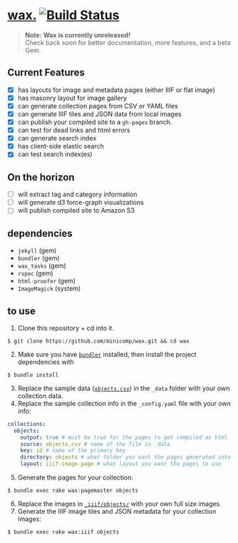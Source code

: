 # [wax.](https://minicomp.github.io/wax/) [![Build Status](https://travis-ci.org/minicomp/wax.svg?branch=master)](https://travis-ci.org/minicomp/wax)


> __Note: Wax is currently unreleased!__ <br> Check back soon for better documentation, more features, and a beta Gem.

## Current Features

- [x] has layouts for image and metadata pages (either IIIF or flat image)
- [x] has masonry layout for image gallery
- [x] can generate collection pages from CSV or YAML files
- [x] can generate IIIF tiles and JSON data from local images
- [x] can publish your compiled site to a `gh-pages` branch.
- [x] can test for dead links and html errors
- [x] can generate search index
- [x] has client-side elastic search
- [x] can test search index(es)

## On the horizon

- [ ] will extract tag and category information
- [ ] will generate d3 force-graph visualizations
- [ ] will publish compiled site to Amazon S3

## dependencies
+ `jekyll` (gem)
+ `bundler` (gem)
+ `wax_tasks` (gem)
+ `rspec` (gem)
+ `html-proofer` (gem)
+ `ImageMagick` (system)


## to use

1. Clone this repository + cd into it.
```
$ git clone https://github.com/minicomp/wax.git && cd wax
```
2. Make sure you have [`bundler`]() installed, then install the project dependencies with
```
$ bundle install
```
3. Replace the sample data ([`objects.csv`](https://github.com/minicomp/wax/blob/master/_data/objects.csv)) in the `_data` folder with your own collection data.
4. Replace the sample collection info in the `_config.yaml` file with your own info:
```yaml
collections:
  objects:
    output: true # must be true for the pages to get compiled as html
    source: objects.csv # name of the file in _data
    key: id # name of the primary key
    directory: objects # what folder you want the pages generated into
    layout: iiif-image-page # what layout you want the pages to use
```
5. Generate the pages for your collection:
```
$ bundle exec rake wax:pagemaster objects
```
6. Replace the images in [`_iiif/objects/`](https://github.com/minicomp/wax/tree/master/_iiif/objects) with your own full size images.
7. Generate the IIIF image tiles and JSON metadata for your collection images:
```
$ bundle exec rake wax:iiif objects
```
